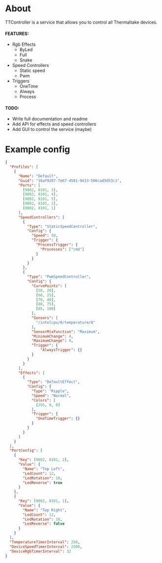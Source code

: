 # About
TTController is a service that allows you to control all Thermaltake devices.

#### FEATURES:
* Rgb Effects
  * ByLed
  * Full
  * Snake
* Speed Controllers
  * Static speed
  * Pwm
* Triggers
  * OneTime
  * Always
  * Process

#### TODO:
* Write full documentation and readme
* Add API for effects and speed controllers
* Add GUI to control the service (maybe)

# Example config
```json
{
  "Profiles": [
    {
      "Name": "Default",
      "Guid": "10af9207-7e67-4581-9d13-506cad5d53c1",
      "Ports": [
        [9802, 8101, 3],
        [9802, 8101, 4],
        [9802, 8101, 5],
        [9802, 8101, 2],
        [9802, 8101, 1]
      ],
      "SpeedControllers": [
        {
          "Type": "StaticSpeedController", 
          "Config": {
            "Speed": 50,
            "Trigger": {
              "ProcessTrigger": {
                "Processes": ["cmd"]
              }
            }
          }
        },
        {
          "Type": "PwmSpeedController", 
          "Config": {
            "CurvePoints": [
              [50, 20],
              [60, 25],
              [70, 40],
              [80, 75],
              [85, 100]
            ],
            "Sensors": [
              "/intelcpu/0/temperature/8"
            ],
            "SensorMixFunction": "Maximum",
            "MinimumChange": 4,
            "MaximumChange": 8,
            "Trigger": {
                "AlwaysTrigger": {}
            }
          }
        }
      ],
      "Effects": [
        {
          "Type": "DefaultEffect",
          "Config": {
            "Type": "Ripple",
            "Speed": "Normal",
            "Colors": [
              [255, 0, 0]
            ],
            "Trigger": {
              "OneTimeTrigger": {}
            }
          }
        }
      ]
    }
  ],
  "PortConfig": [
    {
      "Key": [9802, 8101, 2],
      "Value": {
        "Name": "Top Left",
        "LedCount": 12,
        "LedRotation": 10,
        "LedReverse": true
      }
    },
    {
      "Key": [9802, 8101, 1],
      "Value": {
        "Name": "Top Right",
        "LedCount": 12,
        "LedRotation": 10,
        "LedReverse": false
      }
    }
  ],
  "TemperatureTimerInterval": 250,
  "DeviceSpeedTimerInterval": 2500,
  "DeviceRgbTimerInterval": 32
}
```
